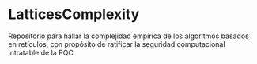 # LatticesComplexity
Repositorio para hallar la complejidad empírica de los algoritmos basados en retículos, con propósito de ratificar la seguridad computacional intratable de la PQC
